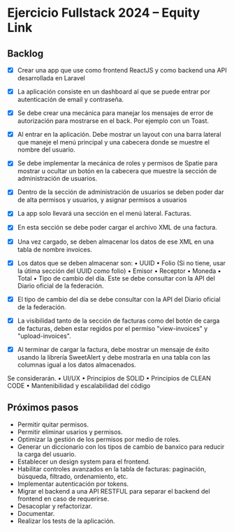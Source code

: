 # Ejercicio Fullstack 2024 – Equity Link

## Backlog

- [x] Crear una app que use como frontend ReactJS y como backend una API desarrollada en Laravel

- [x] La aplicación consiste en un dashboard al que se puede entrar por autenticación de email y
contraseña.

- [x] Se debe crear una mecánica para manejar los mensajes de error de autorización para mostrarse en
el back. Por ejemplo con un Toast.

- [x] Al entrar en la aplicación. Debe mostrar un layout con una barra lateral que maneje el menú principal
y una cabecera donde se muestre el nombre del usuario.

- [x] Se debe implementar la mecánica de roles
y permisos de Spatie para mostrar u ocultar un botón en la cabecera que muestre la sección de
administración de usuarios.

- [x] Dentro de la sección de administración de usuarios se deben poder dar de alta permisos y usuarios,
y asignar permisos a usuarios

- [x] La app solo llevará una sección en el menú lateral. Facturas.

- [x] En esta sección se debe poder cargar el archivo XML de una factura.

- [x] Una vez cargado, se deben almacenar los datos de ese XML en una tabla de nombre invoices.

- [x] Los datos que se deben almacenar son:
• UUID
• Folio (Si no tiene, usar la útima sección del UUID como folio)
• Emisor
• Receptor
• Moneda
• Total
• Tipo de cambio del día. Este se debe consultar con la API del Diario oficial de la federación.

- [x] El tipo de cambio del día se debe consultar con la API del Diario oficial de la federación.

- [x] La visibilidad tanto de la sección de facturas como del botón de carga de facturas, deben estar
regidos por el permiso "view-invoices" y "upload-invoices".

- [x] Al terminar de cargar la factura, debe mostrar un mensaje de éxito usando la librería SweetAlert y
debe mostrarla en una tabla con las columnas igual a los datos almacenados.


Se considerarán.
• UI/UX
• Principios de SOLID
• Principios de CLEAN CODE
• Mantenibilidad y escalabilidad del código

## Próximos pasos

- Permitir quitar permisos.
- Permitir eliminar usarios y permisos.
- Optimizar la gestión de los permisos por medio de roles.
- Generar un diccionario con los tipos de cambio de banxico para reducir la carga del usuario.
- Establecer un design system para el frontend.
- Habilitar controles avanzados en la tabla de facturas: paginación, búsqueda, filtrado, ordenamiento, etc.
- Implementar autenticación por tokens.
- Migrar el backend a una API RESTFUL para separar el backend del frontend en caso de requerirse.
- Desacoplar y refactorizar.
- Documentar.
- Realizar los tests de la aplicación.